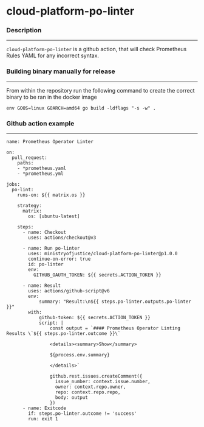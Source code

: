 # cloud-platform-po-linter
### Description
---
`cloud-platform-po-linter` is a github action, that will check Prometheus Rules YAML for any incorrect syntax.

### Building binary manually for release 
---
From within the repository run the following command to create the correct binary to be ran in the docker image 
```
env GOOS=linux GOARCH=amd64 go build -ldflags "-s -w" .
```

### Github action example 
---
```
name: Prometheus Operator Linter

on:
  pull_request:
    paths:
    - *prometheus.yaml
    - *prometheus.yml

jobs:
  po-lint:
    runs-on: ${{ matrix.os }}

    strategy:
      matrix:
        os: [ubuntu-latest]

    steps:
      - name: Checkout
        uses: actions/checkout@v3

      - name: Run po-linter
        uses: ministryofjustice/cloud-platform-po-linter@p1.0.0
        continue-on-error: true
        id: po-linter
        env:
          GITHUB_OAUTH_TOKEN: ${{ secrets.ACTION_TOKEN }}
          
      - name: Result
        uses: actions/github-script@v6
        env:
            summary: "Result:\n${{ steps.po-linter.outputs.po-linter }}"
        with:
            github-token: ${{ secrets.ACTION_TOKEN }}
            script: |
                const output = `#### Prometheus Operator Linting Results \`${{ steps.po-linter.outcome }}\`

                <details><summary>Show</summary>

                ${process.env.summary}

                </details>`

                github.rest.issues.createComment({
                  issue_number: context.issue.number,
                  owner: context.repo.owner,
                  repo: context.repo.repo,
                  body: output
                })
      - name: Exitcode
        if: steps.po-linter.outcome != 'success'
        run: exit 1

```
